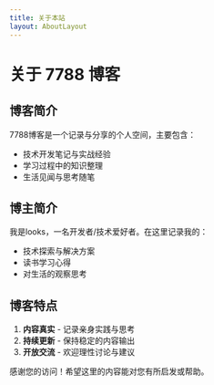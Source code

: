 ```yaml
---
title: 关于本站
layout: AboutLayout
---
```


# 关于 7788 博客

## 博客简介

7788博客是一个记录与分享的个人空间，主要包含：

- 技术开发笔记与实战经验
- 学习过程中的知识整理
- 生活见闻与思考随笔

## 博主简介

我是looks，一名开发者/技术爱好者。在这里记录我的：

- 技术探索与解决方案
- 读书学习心得
- 对生活的观察思考

## 博客特点

1. **内容真实** - 记录亲身实践与思考
2. **持续更新** - 保持稳定的内容输出
3. **开放交流** - 欢迎理性讨论与建议


感谢您的访问！希望这里的内容能对您有所启发或帮助。